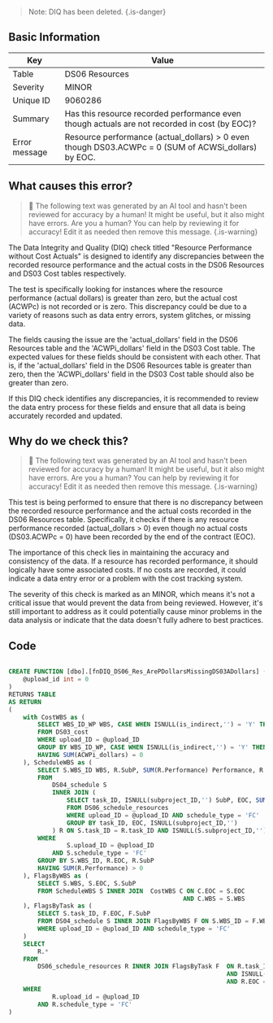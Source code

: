 > Note: DIQ has been deleted.
> {.is-danger}

## Basic Information

| Key           | Value                                                                                               |
| ------------- | --------------------------------------------------------------------------------------------------- |
| Table         | DS06 Resources                                                                                      |
| Severity      | MINOR                                                                                               |
| Unique ID     | 9060286                                                                                             |
| Summary       | Has this resource recorded performance even though actuals are not recorded in cost (by EOC)?       |
| Error message | Resource performance (actual_dollars) > 0 even though DS03.ACWPc = 0 (SUM of ACWSi_dollars) by EOC. |

## What causes this error?

> :robot: The following text was generated by an AI tool and hasn't been reviewed for accuracy by a human! It might be useful, but it also might have errors. Are you a human? You can help by reviewing it for accuracy! Edit it as needed then remove this message.
> {.is-warning}

The Data Integrity and Quality (DIQ) check titled "Resource Performance without Cost Actuals" is designed to identify any discrepancies between the recorded resource performance and the actual costs in the DS06 Resources and DS03 Cost tables respectively.

The test is specifically looking for instances where the resource performance (actual dollars) is greater than zero, but the actual cost (ACWPc) is not recorded or is zero. This discrepancy could be due to a variety of reasons such as data entry errors, system glitches, or missing data.

The fields causing the issue are the 'actual_dollars' field in the DS06 Resources table and the 'ACWPi_dollars' field in the DS03 Cost table. The expected values for these fields should be consistent with each other. That is, if the 'actual_dollars' field in the DS06 Resources table is greater than zero, then the 'ACWPi_dollars' field in the DS03 Cost table should also be greater than zero.

If this DIQ check identifies any discrepancies, it is recommended to review the data entry process for these fields and ensure that all data is being accurately recorded and updated.

## Why do we check this?

> :robot: The following text was generated by an AI tool and hasn't been reviewed for accuracy by a human! It might be useful, but it also might have errors. Are you a human? You can help by reviewing it for accuracy! Edit it as needed then remove this message.
> {.is-warning}

This test is being performed to ensure that there is no discrepancy between the recorded resource performance and the actual costs recorded in the DS06 Resources table. Specifically, it checks if there is any resource performance recorded (actual_dollars > 0) even though no actual costs (DS03.ACWPc = 0) have been recorded by the end of the contract (EOC).

The importance of this check lies in maintaining the accuracy and consistency of the data. If a resource has recorded performance, it should logically have some associated costs. If no costs are recorded, it could indicate a data entry error or a problem with the cost tracking system.

The severity of this check is marked as an MINOR, which means it's not a critical issue that would prevent the data from being reviewed. However, it's still important to address as it could potentially cause minor problems in the data analysis or indicate that the data doesn't fully adhere to best practices.

## Code

```sql

CREATE FUNCTION [dbo].[fnDIQ_DS06_Res_ArePDollarsMissingDS03ADollars] (
	@upload_id int = 0
)
RETURNS TABLE
AS RETURN
(
	with CostWBS as (
		SELECT WBS_ID_WP WBS, CASE WHEN ISNULL(is_indirect,'') = 'Y' THEN 'Indirect' ELSE EOC END as EOC
		FROM DS03_cost
		WHERE upload_ID = @upload_ID
		GROUP BY WBS_ID_WP, CASE WHEN ISNULL(is_indirect,'') = 'Y' THEN 'Indirect' ELSE EOC END
		HAVING SUM(ACWPi_dollars) = 0
	), ScheduleWBS as (
		SELECT S.WBS_ID WBS, R.SubP, SUM(R.Performance) Performance, R.EOC
		FROM
			DS04_schedule S
			INNER JOIN (
				SELECT task_ID, ISNULL(subproject_ID,'') SubP, EOC, SUM(actual_dollars) Performance
				FROM DS06_schedule_resources
				WHERE upload_ID = @upload_ID AND schedule_type = 'FC'
				GROUP BY task_ID, EOC, ISNULL(subproject_ID,'')
			) R ON S.task_ID = R.task_ID AND ISNULL(S.subproject_ID,'') = R.SubP
		WHERE
				S.upload_ID = @upload_ID
			AND S.schedule_type = 'FC'
		GROUP BY S.WBS_ID, R.EOC, R.SubP
		HAVING SUM(R.Performance) > 0
	), FlagsByWBS as (
		SELECT S.WBS, S.EOC, S.SubP
		FROM ScheduleWBS S INNER JOIN  CostWBS C ON C.EOC = S.EOC
												AND C.WBS = S.WBS
	), FlagsByTask as (
		SELECT S.task_ID, F.EOC, F.SubP
		FROM DS04_schedule S INNER JOIN FlagsByWBS F ON S.WBS_ID = F.WBS AND ISNULL(S.subproject_ID,'') = F.SubP
		WHERE upload_ID = @upload_ID AND schedule_type = 'FC'
	)
	SELECT
		R.*
	FROM
		DS06_schedule_resources R INNER JOIN FlagsByTask F 	ON R.task_ID = F.task_ID
															AND ISNULL(R.subproject_ID,'') = F.SubP
															AND R.EOC = F.EOC
	WHERE
			R.upload_id = @upload_ID
		AND R.schedule_type = 'FC'
)
```
